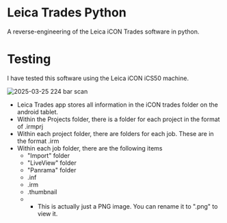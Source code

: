 # Leica Trades Python
A reverse-engineering of the Leica iCON Trades software in python.

# Testing
I have tested this software using the Leica iCON iCS50 machine.

![2025-03-25 224 bar scan](https://github.com/user-attachments/assets/a1eec491-7904-46fe-9119-5639ad145eb6)

- Leica Trades app stores all information in the iCON trades folder on the android tablet.
- Within the Projects folder, there is a folder for each project in the format of <project name>.irmprj
- Within each project folder, there are folders for each job. These are in the format <job name>.irm
- Within each job folder, there are the following items
  -  "Import" folder
  -  "LiveView" folder
  -  "Panrama" folder
  -  <Job Name>.inf
  -  <Job name>.irm
  -  <Job Name>.thumbnail
  -  - This is actually just a PNG image. You can rename it to ".png" to view it.
